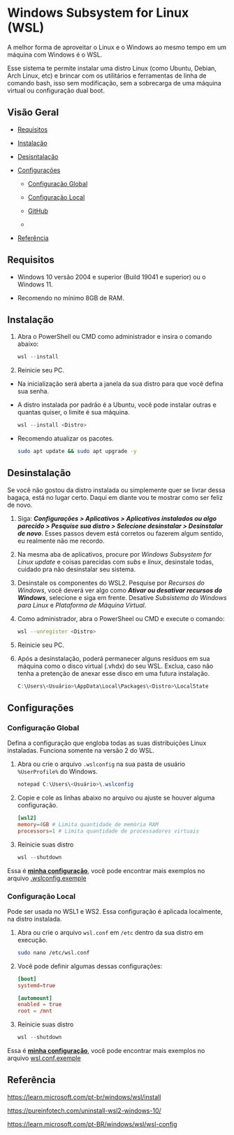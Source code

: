 # Windows Subsystem for Linux (WSL)

A melhor forma de aproveitar o Linux e o Windows ao mesmo tempo em um máquina com Windows é o WSL.

Esse sistema te permite instalar uma distro Linux (como Ubuntu, Debian, Arch Linux, etc) e brincar com os utilitários e ferramentas de linha de comando bash, isso sem modificação, sem a sobrecarga de uma máquina virtual ou configuração dual boot.

## Visão Geral

- [Requisitos](#requisitos)

- [Instalação](#instalação)

- [Desisntalação](#desinstalação)

- [Configurações](#configurações)

  - [Configuração Global](#configuração-global)

  - [Configuração Local](#configuração-local)

  - [GitHub](/github.md)

  -

- [Referência](#referência)

## Requisitos

- Windows 10 versão 2004 e superior (Build 19041 e superior) ou o Windows 11.

- Recomendo no mínimo 8GB de RAM.

## Instalação

1. Abra o PowerShell ou CMD como administrador e insira o comando abaixo:

    ```powershell
    wsl --install
    ```

2. Reinicie seu PC.

- Na inicialização será aberta a janela da sua distro para que você defina sua senha.

- A distro instalada por padrão é a Ubuntu, você pode instalar outras e quantas quiser, o limite é sua máquina.

    ```powershell
    wsl --install <Distro>
    ```

- Recomendo atualizar os pacotes.

    ```sh
    sudo apt update && sudo apt upgrade -y
    ```

## Desinstalação

Se você não gostou da distro instalada ou simplemente quer se livrar dessa bagaça, está no lugar certo. Daqui em diante vou te mostrar como ser feliz de novo.

1. Siga: ***Configurações > Aplicativos > Aplicativos instalados ou algo parecido > Pesquise sua distro > Selecione desinstalar > Desinstalar de novo***. Esses passos devem está corretos ou fazerem algum sentido, eu realmente não me recordo.

2. Na mesma aba de aplicativos, procure por *Windows Subsystem for Linux update* e coisas parecidas com *subs* e *linux*, desinstale todas, cuidado pra não desinstalar seu sistema.

3. Desinstale os componentes do WSL2. Pesquise por *Recursos do Windows*, você deverá ver algo como ***Ativar ou desativar recursos do Windows***, selecione e siga em frente. Desative *Subsistema do Windows para Linux* e *Plataforma de Máquina Virtual*.

4. Como administrador, abra o PowerSheel ou CMD e execute o comando:

    ```sh
    wsl --unregister <Distro>
    ```

5. Reinicie seu PC.

6. Após a desinstalação, poderá permanecer alguns resíduos em sua máquina como o disco virtual (.vhdx) do seu WSL. Exclua, caso não tenha a pretenção de anexar esse disco em uma futura instalação.

    ```powershell
    C:\Users\<Usuário>\AppData\Local\Packages\<Distro>\LocalState
    ```

## Configurações

### Configuração Global

Defina a configuração que engloba todas as suas distribuições Linux instaladas. Funciona somente na versão 2 do WSL.

1. Abra ou crie o arquivo `.wslconfig` na sua pasta de usuário `%UserProfile%` do Windows.

    ```powershell
    notepad C:\Users\<Usuário>\.wslconfig
    ```

2. Copie e cole as linhas abaixo no arquivo ou ajuste se houver alguma configuração.

    ````conf
    [wsl2]
    memory=4GB # Limita quantidade de memória RAM
    processors=1 # Limita quantidade de processadores virtuais
    ````

3. Reinicie suas distro

    ```powershell
    wsl --shutdown
    ```

Essa é **[minha configuração](/config-files/.wslconfig)**, você pode encontrar mais exemplos no arquivo [.wslconfig.exemple](/config-files/.wslconfig.exemple)

### Configuração Local

Pode ser usada no WSL1 e WS2. Essa configuração é aplicada localmente, na distro instalada.

1. Abra ou crie o arquivo `wsl.conf` em `/etc` dentro da sua distro em execução.

    ```sh
    sudo nano /etc/wsl.conf
    ```

2. Você pode definir algumas dessas configurações:

    ```conf
    [boot]
    systemd=true

    [automount]
    enabled = true
    root = /mnt
    ```

3. Reinicie suas distro

    ```powershell
    wsl --shutdown
    ```

Essa é **[minha configuração](/config-files/wsl.conf)**, você pode encontrar mais exemplos no arquivo [wsl.conf.exemple](/config-files/wsl.conf.exemple)

## Referência

<https://learn.microsoft.com/pt-br/windows/wsl/install>

<https://pureinfotech.com/uninstall-wsl2-windows-10/>

<https://learn.microsoft.com/pt-BR/windows/wsl/wsl-config>
